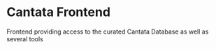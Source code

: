 # Cantata Frontend
Frontend providing access to the curated Cantata Database as well as several tools
